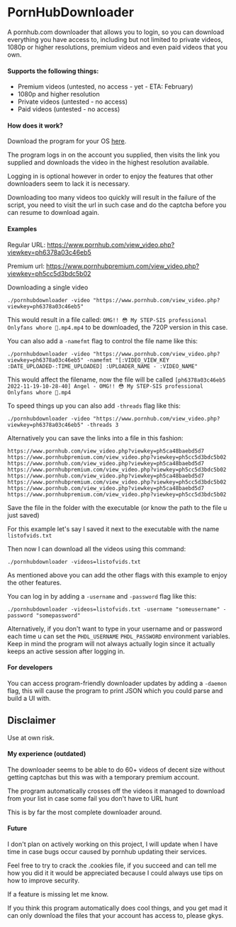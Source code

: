 # PornHubDownloader
A pornhub.com downloader that allows you to login, so you can download everything you have access to, including but not limited to private videos, 1080p or higher resolutions, premium videos and even paid videos that you own.

#### Supports the following things:

* Premium videos (untested, no access - yet - ETA: February)
* 1080p and higher resolution
* Private videos (untested - no access)
* Paid videos (untested - no access)

#### How does it work?

Download the program for your OS [here](https://github.com/RoyalFlyBy/PornHubDownloader/releases).

The program logs in on the account you supplied, then visits the link you supplied and downloads the video in the highest resolution available.

Logging in is optional however in order to enjoy the features that other downloaders seem to lack it is necessary.

Downloading too many videos too quickly will result in the failure of the script, you need to visit the url in such case and do the captcha before you can resume to download again.

#### Examples

Regular URL: https://www.pornhub.com/view_video.php?viewkey=ph6378a03c46eb5

Premium url: https://www.pornhubpremium.com/view_video.php?viewkey=ph5cc5d3bdc5b02

Downloading a single video

```./pornhubdownloader -video "https://www.pornhub.com/view_video.php?viewkey=ph6378a03c46eb5"```

This would result in a file called: ```OMG!! 😳 My STEP-SIS professional Onlyfans whore 🥵.mp4.mp4``` to be downloaded, the 720P version in this case.


You can also add a ```-namefmt``` flag to control the file name like this:

```./pornhubdownloader -video "https://www.pornhub.com/view_video.php?viewkey=ph6378a03c46eb5" -namefmt "[:VIDEO_VIEW_KEY :DATE_UPLOADED-:TIME_UPLOADED] :UPLOADER_NAME - :VIDEO_NAME" ```

This would affect the filename, now the file will be called ```[ph6378a03c46eb5 2022-11-19-10-28-40] Angel - OMG!! 😳 My STEP-SIS professional Onlyfans whore 🥵.mp4```

To speed things up you can also add ```-threads``` flag like this:

```./pornhubdownloader -video "https://www.pornhub.com/view_video.php?viewkey=ph6378a03c46eb5" -threads 3```

Alternatively you can save the links into a file in this fashion:

```
https://www.pornhub.com/view_video.php?viewkey=ph5ca48baebd5d7
https://www.pornhubpremium.com/view_video.php?viewkey=ph5cc5d3bdc5b02
https://www.pornhub.com/view_video.php?viewkey=ph5ca48baebd5d7
https://www.pornhubpremium.com/view_video.php?viewkey=ph5cc5d3bdc5b02
https://www.pornhub.com/view_video.php?viewkey=ph5ca48baebd5d7
https://www.pornhubpremium.com/view_video.php?viewkey=ph5cc5d3bdc5b02
https://www.pornhub.com/view_video.php?viewkey=ph5ca48baebd5d7
https://www.pornhubpremium.com/view_video.php?viewkey=ph5cc5d3bdc5b02
```

Save the file in the folder with the executable (or know the path to the file u just saved)

For this example let's say I saved it next to the executable with the name ```listofvids.txt```

Then now I can download all the videos using this command:

```./pornhubdownloader -videos=listofvids.txt```

As mentioned above you can add the other flags with this example to enjoy the other features.

You can log in by adding a `-username` and `-password` flag like this:

```./pornhubdownloader -videos=listofvids.txt -username "someusername" -password "somepassword"```

Alternatively, if you don't want to type in your username and or password each time u can set the `PHDL_USERNAME` `PHDL_PASSWORD` environment variables. Keep in mind the program will not always actually login since it actually keeps an active session after logging in.

#### For developers
You can access program-friendly downloader updates by adding a ```-daemon``` flag, this will cause the program to print JSON which you could parse and build a UI with.

## Disclaimer

Use at own risk.

#### My experience (outdated)
The downloader seems to be able to do 60+ videos of decent size without getting captchas but this was with a temporary premium account.

The program automatically crosses off the videos it managed to download from your list in case some fail you don't have to URL hunt

This is by far the most complete downloader around.

#### Future
I don't plan on actively working on this project, I will update when I have time in case bugs occur caused by pornhub updating their services.

Feel free to try to crack the .cookies file, if you succeed and can tell me how you did it it would be appreciated because I could always use tips on how to improve security.

If a feature is missing let me know.

If you think this program automatically does cool things, and you get mad it can only download the files that your account has access to, please gkys.

